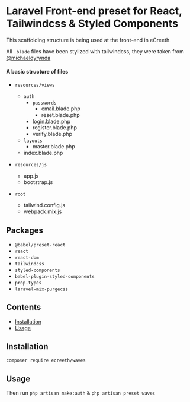 # Laravel Front-end preset for React, Tailwindcss & Styled Components 

This scaffolding structure is being used at the front-end in eCreeth.

All `.blade` files have been stylized with tailwindcss, they were taken from [@michaeldyrynda](https://github.com/laravel-frontend-presets/tailwindcss)

#### A basic structure of files
- `resources/views`
  - `auth`
    - `passwords`
      - email.blade.php
      - reset.blade.php
    - login.blade.php
    - register.blade.php 
    - verify.blade.php
  - `layouts`
    - master.blade.php
  - index.blade.php
  
- `resources/js`
  - app.js
  - bootstrap.js
  
- `root`
  - tailwind.config.js
  - webpack.mix.js
## Packages
- `@babel/preset-react`
- `react`
- `react-dom`
- `tailwindcss`
- `styled-components`
- `babel-plugin-styled-components`
- `prop-types`
- `laravel-mix-purgecss`

## Contents

- [Installation](#installation)
- [Usage](#usage)

## Installation
```bash
composer require ecreeth/waves
```
## Usage
Then run `php artisan make:auth` & `php artisan preset waves`
